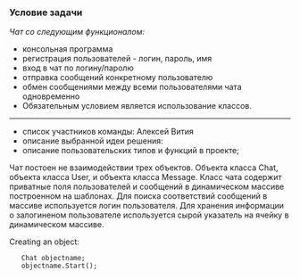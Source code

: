 
<a id=ancor></a>
### Условие задачи
_Чат со следующим функционалом:_
* консольная программа
* регистрация пользователей - логин, пароль, имя
* вход в чат по логину/паролю
* отправка сообщений конкретному пользователю
* обмен сообщениями между всеми пользователями чата одновременно
* Обязательным условием является использование классов.

____
* список участников команды: Алексей Вития
* описание выбранной идеи решения: 
* описание пользовательских типов и функций в проекте;

Чат постоен не взаимодействии трех объектов. Объекта класса Сhat, объекта класса User, и объекта класса Message.
Класс чата содержит приватные поля пользователей и сообщений в динамическом массиве построенном на шаблонах. Для поиска соответствий сообщений в массиве используется логин пользователя. Для хранения информации о залогиненом пользователе используется сырой указатель на ячейку в динамическом массиве.

Creating an object:
~~~
   Chat objectname;
   objectname.Start(); 
~~~


